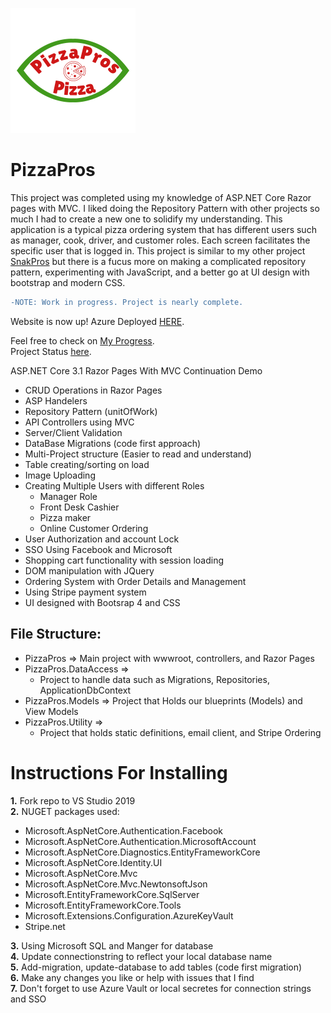 ![PizzaPro Logo](https://github.com/agent1red/PizzaPros/blob/main/PizzaPros/PizzaPros/wwwroot/images/PizzaProLogo2.png)  
# PizzaPros

This project was completed using my knowledge of ASP.NET Core Razor pages with MVC. I liked doing the Repository Pattern
with other projects so much I had to create a new one to solidify my understanding. This application is a typical pizza ordering system
that has different users such as manager, cook, driver, and customer roles. Each screen facilitates the specific user that is logged in. 
This project is similar to my other project [SnakPros](https://github.com/agent1red/SnackProsDemo) but there is a fucus more on making a complicated repository pattern,    experimenting with JavaScript, and a better go at UI design with bootstrap and modern CSS. 


 ```diff
 -NOTE: Work in progress. Project is nearly complete. 
```

Website is now up! 
Azure Deployed [HERE](https://pizzapros.azurewebsites.net).   
 
Feel free to check on [My Progress](https://github.com/agent1red/PizzaPros/blob/main/TaskList.md).  
Project Status [here](https://github.com/users/agent1red/projects/1).

ASP.NET Core 3.1 Razor Pages With MVC Continuation Demo 

- CRUD Operations in Razor Pages
- ASP Handelers
- Repository Pattern (unitOfWork)
- API Controllers using MVC  
- Server/Client Validation
- DataBase Migrations (code first approach)
- Multi-Project structure (Easier to read and understand) 
- Table creating/sorting on load
- Image Uploading
- Creating Multiple Users with different Roles
  - Manager Role
  - Front Desk Cashier
  - Pizza maker  
  - Online Customer Ordering
- User Authorization and account Lock 
- SSO Using Facebook and Microsoft
- Shopping cart functionality with session loading 
- DOM manipulation with JQuery
- Ordering System with Order Details and Management
- Using Stripe payment system
- UI designed with Bootsrap 4 and CSS  

## File Structure:
- PizzaPros => Main project with wwwroot, controllers, and Razor Pages
- PizzaPros.DataAccess => 
    - Project to handle data such as Migrations, Repositories, ApplicationDbContext  
- PizzaPros.Models => Project that Holds our blueprints (Models) and View Models
- PizzaPros.Utility => 
    - Project that holds static definitions, email client, and Stripe Ordering


# Instructions For Installing 

**1.** Fork repo to VS Studio 2019  
**2.** NUGET packages used:  
  - Microsoft.AspNetCore.Authentication.Facebook
  - Microsoft.AspNetCore.Authentication.MicrosoftAccount
  - Microsoft.AspNetCore.Diagnostics.EntityFrameworkCore
  - Microsoft.AspNetCore.Identity.UI
  - Microsoft.AspNetCore.Mvc
  - Microsoft.AspNetCore.Mvc.NewtonsoftJson
  - Microsoft.EntityFrameworkCore.SqlServer
  - Microsoft.EntityFrameworkCore.Tools
  - Microsoft.Extensions.Configuration.AzureKeyVault
  - Stripe.net
  
**3.** Using Microsoft SQL and Manger for database   
**4.** Update connectionstring to reflect your local database name  
**5.** Add-migration, update-database to add tables (code first migration)  
**6.** Make any changes you like or help with issues that I find  
**7.** Don't forget to use Azure Vault or local secretes for connection strings and SSO
  
    
    
